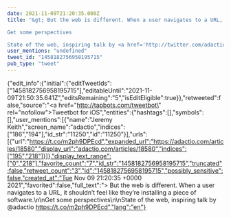```yaml
---
date: 2021-11-09T21:20:35.000Z
title: "&gt; But the web is different. When a user navigates to a URL, it shouldn’t feel like they’re installing a piece of software.

Get some perspectives

State of the web, inspiring talk by <a href='http://twitter.com/adactio'>@adactio</a> https://t.co/m2ph9DPEcd″"
user_mentions: "undefined"
tweet_id: "1458182756958195715"
pub_type: "tweet"
---
```

{"edit_info":{"initial":{"editTweetIds":["1458182756958195715"],"editableUntil":"2021-11-09T21:50:35.641Z","editsRemaining":"5","isEditEligible":true}},"retweeted":false,"source":"<a href=\"http://tapbots.com/tweetbot\" rel=\"nofollow\">Tweetbot for iΟS</a>","entities":{"hashtags":[],"symbols":[],"user_mentions":[{"name":"Jeremy Keith","screen_name":"adactio","indices":["186","194"],"id_str":"11250","id":"11250"}],"urls":[{"url":"https://t.co/m2ph9DPEcd","expanded_url":"https://adactio.com/articles/18580","display_url":"adactio.com/articles/18580","indices":["195","218"]}]},"display_text_range":["0","218"],"favorite_count":"7","id_str":"1458182756958195715","truncated":false,"retweet_count":"3","id":"1458182756958195715","possibly_sensitive":false,"created_at":"Tue Nov 09 21:20:35 +0000 2021","favorited":false,"full_text":"&gt; But the web is different. When a user navigates to a URL, it shouldn’t feel like they’re installing a piece of software.\n\nGet some perspectives\n\nState of the web, inspiring talk by @adactio https://t.co/m2ph9DPEcd","lang":"en"}
